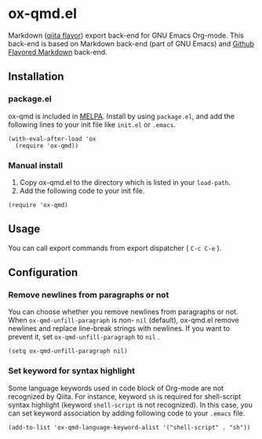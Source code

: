 # ox-qmd.el

Markdown ([qiita flavor](http://qiita.com/Qiita/items/c686397e4a0f4f11683d)) export back-end for GNU Emacs Org-mode.
This back-end is based on Markdown back-end (part of GNU Emacs)
and [Github Flavored Markdown](http://github.com/larstvei/ox-gfm) back-end.

## Installation

### package.el

ox-qmd is included in [MELPA](https://melpa.org/).
Install by using `package.el`, and add the following lines to your init file
like `init.el` or `.emacs`.

```emacs-lisp
(with-eval-after-load 'ox
  (require 'ox-qmd))
```

### Manual install

1.  Copy ox-qmd.el to the directory which is listed in your `load-path`.
2.  Add the following code to your init file.

```emacs-lisp
(require 'ox-qmd)
```

## Usage

You can call export commands from export dispatcher ( `C-c C-e` ).

## Configuration

### Remove newlines from paragraphs or not

You can choose whether you remove newlines from paragraphs or not.
When `ox-qmd-unfill-paragraph` is non- `nil` (default),
ox-qmd.el remove newlines and replace line-break strings with newlines.
If you want to prevent it, set `ox-qmd-unfill-paragraph` to `nil` .

```emacs-lisp
(setq ox-qmd-unfill-paragraph nil)
```

### Set keyword for syntax highlight

Some language keywords used in code block of Org-mode
are not recognized by Qiita.
For instance, keyword `sh` is required for shell-script
syntax highlight (keyword `shell-script` is not recognized).
In this case, you can set keyword association
by adding following code to your `.emacs` file.

```emacs-lisp
(add-to-list 'ox-qmd-language-keyword-alist '("shell-script" . "sh"))
```
